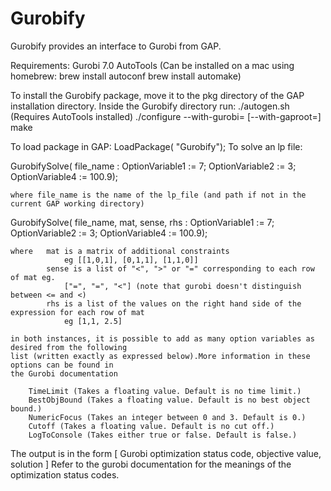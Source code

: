 # Gurobify
Gurobify provides an interface to Gurobi from GAP.

Requirements:
Gurobi 7.0
AutoTools (Can be installed on a mac using homebrew: 
	brew install autoconf
	brew install automake)

To install the Gurobify package, move it to the pkg directory of the GAP installation directory.
Inside the Gurobify directory run:
./autogen.sh (Requires AutoTools installed)
./configure --with-gurobi=<gurobi path> [--with-gaproot=<gap path>]
make

To load package in GAP:
LoadPackage( "Gurobify");
To solve an lp file:

GurobifySolve( file_name : OptionVariable1 := 7; OptionVariable2 := 3; OptionVariable4 := 100.9);

	where file_name is the name of the lp_file (and path if not in the current GAP working directory)

GurobifySolve( file_name, mat, sense, rhs : OptionVariable1 := 7; OptionVariable2 := 3; OptionVariable4 := 100.9);

	where	mat is a matrix of additional constraints
				eg [[1,0,1], [0,1,1], [1,1,0]]
			sense is a list of "<", ">" or "=" corresponding to each row of mat eg.
				["=", "=", "<"] (note that gurobi doesn't distinguish between <= and <)
			rhs is a list of the values on the right hand side of the expression for each row of mat
				eg [1,1, 2.5]

	in both instances, it is possible to add as many option variables as desired from the following
	list (written exactly as expressed below).More information in these options can be found in
	the Gurobi documentation
	
		TimeLimit (Takes a floating value. Default is no time limit.)
		BestObjBound (Takes a floating value. Default is no best object bound.)
		NumericFocus (Takes an integer between 0 and 3. Default is 0.)
		Cutoff (Takes a floating value. Default is no cut off.)
		LogToConsole (Takes either true or false. Default is false.)
		
The output is in the form
[ Gurobi optimization status code, objective value, solution ]
Refer to the gurobi documentation for the meanings of the optimization status codes.
